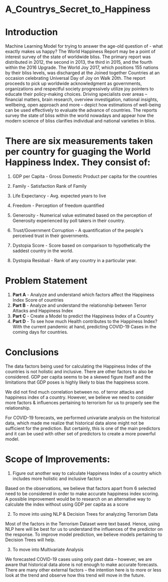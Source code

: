 # A_Countrys_Secret_to_Happiness

# Introduction
Machine Learning Model for trying to answer the age-old question of - what exactly makes us happy?
The World Happiness Report may be a point of interest survey of the state of worldwide bliss. The primary report was distributed in 2012, the second in 2013, the third in 2015, and the fourth within the 2016 Upgrade. The World Joy 2017, which positions 155 nations by their bliss levels, was discharged at the Joined together Countries at an occasion celebrating Universal Day of Joy on Walk 20th.
The report proceeds to pick up worldwide acknowledgment as governments, organizations and respectful society progressively utilize joy pointers to educate their policy-making choices. Driving specialists over areas – financial matters, brain research, overview investigation, national insights, wellbeing, open approach and more – depict how estimations of well-being can be used effectively to evaluate the advance of countries. 
The reports survey the state of bliss within the world nowadays and appear how the modern science of bliss clarifies individual and national varieties in bliss.

# There are six measurements taken per country for guaging the World Happiness Index. They consist of:

1. GDP per Capita - Gross Domestic Product per capita for the countries

2. Family - Satisfaction Rank of Family

3. Life Expectancy - Avg. expected years to live

4. Freedom - Perception of freedom quantified

5. Generosity - Numerical value estimated based on the perception of Generosity experienced by poll takers in their country.

6. Trust/Government Corruption - A quantification of the people's perceived trust in their governments.

7. Dystopia Score - Score based on comparison to hypothetically the saddest country in the world.

8. Dystopia Residual - Rank of any country in a particular year.

# Problem Statement    
1. **Part A** - Analyze and understand which factors affect the Happiness Index Score of countries
2. **Part B** - Analyze and understand the relationship between Terror Attacks and Happiness Index
3. **Part C** - Create a Model to predict the Happiness Index of a Country
4. **Part D** - To see how much Health contributes to the Happiness Index? With the current pandemic at hand, predicting COVID-19 Cases in the coming days for countries.

# Conclusions
The data factors being used for calculating the Happiness Index of the countries is not holistic and inclusive. There are other factors to also be considered. GDP per capita seems to be a skewed figure itself and the limitations that GDP poses is highly likely to bias the happiness score.

We did not find much correlation between no. of terror attacks and happiness index of a country. However, we believe we need to consider more factors & influences pertaining to terrorism for us to properly see the relationship.

For COVID-19 forecasts, we performed univariate analysis on the historical data, which made me realize that historical data alone might not be sufficient for the prediction. But certainly, this is one of the main predictors and it can be used with other set of predictors to create a more powerful model.

# Scope of Improvements:
1. Figure out another way to calculate Happiness Index of a country which includes more holistic and inclusive factors

Based on the observations, we believe that factors apart from 6 selected need to be considered in order to make accurate happiness index scoring. A possible improvement would be to research on an alternative way to calculate the index without using GDP per capita as a score

2. To move into using NLP & Decision Trees for analyzing Terrorism Data

Most of the factors in the Terrorism Dataset were text based. Hence, using NLP here will be best for us to understand the influences of the predictor on the response. To improve model prediction, we believe models pertaining to Decision Trees will help.

3. To move into Multivariate Analysis

We forecasted COVID-19 cases using only past data – however, we are aware that historical data alone is not enough to make accurate forecasts. There are many other external factors – the intention here is to more or less look at the trend and observe how this trend will move in the future.
